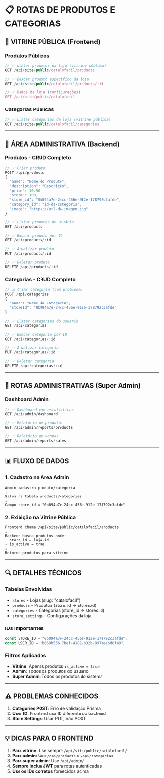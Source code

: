 # 📋 ROTAS DE PRODUTOS E CATEGORIAS

## 🏪 **VITRINE PÚBLICA (Frontend)**

### **Produtos Públicos**
```javascript
// ✅ Listar produtos da loja (vitrine pública)
GET /api/site/public/catalofacil/products

// ✅ Buscar produto específico da loja
GET /api/site/public/catalofacil/products/:id

// ✅ Dados da loja (configurações)
GET /api/site/public/catalofacil
```

### **Categorias Públicas**
```javascript
// ✅ Listar categorias da loja (vitrine pública)
GET /api/site/public/catalofacil/categories
```

---

## 🔐 **ÁREA ADMINISTRATIVA (Backend)**

### **Produtos - CRUD Completo**
```javascript
// ✅ Criar produto
POST /api/products
{
  "name": "Nome do Produto",
  "description": "Descrição",
  "price": 10.50,
  "stock": 100,
  "store_id": "0b094a7e-24cc-456e-912e-178792c3afde",
  "category_id": "id-da-categoria",
  "image": "https://url-da-imagem.jpg"
}

// ✅ Listar produtos do usuário
GET /api/products

// ✅ Buscar produto por ID
GET /api/products/:id

// ✅ Atualizar produto
PUT /api/products/:id

// ✅ Deletar produto
DELETE /api/products/:id
```

### **Categorias - CRUD Completo**
```javascript
// ⚠️ Criar categoria (com problema)
POST /api/categorias
{
  "name": "Nome da Categoria",
  "storeId": "0b094a7e-24cc-456e-912e-178792c3afde"
}

// ✅ Listar categorias do usuário
GET /api/categorias

// ✅ Buscar categoria por ID
GET /api/categorias/:id

// ✅ Atualizar categoria
PUT /api/categorias/:id

// ✅ Deletar categoria
DELETE /api/categorias/:id
```

---

## 🎯 **ROTAS ADMINISTRATIVAS (Super Admin)**

### **Dashboard Admin**
```javascript
// ✅ Dashboard com estatísticas
GET /api/admin/dashboard

// ✅ Relatório de produtos
GET /api/admin/reports/products

// ✅ Relatório de vendas
GET /api/admin/reports/sales
```

---

## 📊 **FLUXO DE DADOS**

### **1. Cadastro na Área Admin**
```
Admin cadastra produto/categoria
↓
Salva na tabela products/categories
↓
Campo store_id = "0b094a7e-24cc-456e-912e-178792c3afde"
```

### **2. Exibição na Vitrine Pública**
```
Frontend chama /api/site/public/catalofacil/products
↓
Backend busca produtos onde:
- store_id = loja.id
- is_active = true
↓
Retorna produtos para vitrine
```

---

## 🔍 **DETALHES TÉCNICOS**

### **Tabelas Envolvidas**
- `stores` - Lojas (slug: "catalofacil")
- `products` - Produtos (store_id → stores.id)
- `categories` - Categorias (store_id → stores.id)
- `store_settings` - Configurações da loja

### **IDs Importantes**
```javascript
const STORE_ID = "0b094a7e-24cc-456e-912e-178792c3afde";
const USER_ID = "b669b536-7bef-4181-b32b-8970ee6d8f49";
```

### **Filtros Aplicados**
- **Vitrine**: Apenas produtos `is_active = true`
- **Admin**: Todos os produtos do usuário
- **Super Admin**: Todos os produtos do sistema

---

## ⚠️ **PROBLEMAS CONHECIDOS**

1. **Categories POST**: Erro de validação Prisma
2. **User ID**: Frontend usa ID diferente do backend
3. **Store Settings**: Usar PUT, não POST

---

## 💡 **DICAS PARA O FRONTEND**

1. **Para vitrine**: Use sempre `/api/site/public/catalofacil/`
2. **Para admin**: Use `/api/products` e `/api/categorias`
3. **Para super admin**: Use `/api/admin/`
4. **Sempre inclua JWT** para rotas autenticadas
5. **Use os IDs corretos** fornecidos acima 